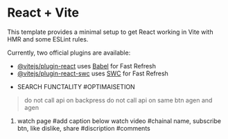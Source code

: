 # React + Vite

This template provides a minimal setup to get React working in Vite with HMR and some ESLint rules.

Currently, two official plugins are available:

- [@vitejs/plugin-react](https://github.com/vitejs/vite-plugin-react/blob/main/packages/plugin-react/README.md) uses [Babel](https://babeljs.io/) for Fast Refresh
- [@vitejs/plugin-react-swc](https://github.com/vitejs/vite-plugin-react-swc) uses [SWC](https://swc.rs/) for Fast Refresh

* SEARCH FUNCTALITY 
 #OPTIMAISETION 
 >do not call api on backpress
 >do not call api on same btn agen and agen 
 

1. watch page
#add caption below watch video
#chainal name, subscribe btn, like dislike, share
#discription
#comments
